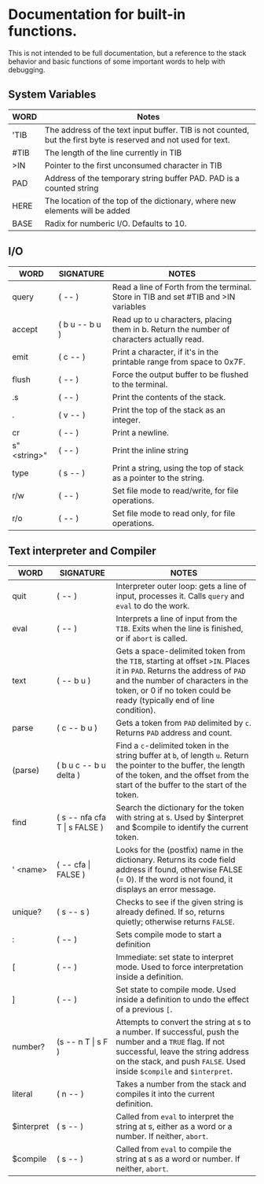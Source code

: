 # Documentation for built-in functions.

This is not intended to be full documentation, but a reference to the stack behavior and basic functions of some important words to help with debugging.

## System Variables

| WORD | Notes                                                                                                           |
| ---- | --------------------------------------------------------------------------------------------------------------- |
| 'TIB | The address of the text input buffer. TIB is not counted, but the first byte is reserved and not used for text. |
| #TIB | The length of the line currently in TIB                                                                         |
| >IN  | Pointer to the first unconsumed character in TIB                                                                |
| PAD  | Address of the temporary string buffer PAD. PAD is a counted string                                             |
| HERE | The location of the top of the dictionary, where new elements will be added                                     |
| BASE | Radix for numberic I/O. Defaults to 10.                                                                         |

## I/O

| WORD          | SIGNATURE      | NOTES                                                                                      |
| ------------- | -------------- | ------------------------------------------------------------------------------------------ |
| query         | ( -- )         | Read a line of Forth from the terminal. Store in TIB and set #TIB and >IN variables        |
| accept        | ( b u -- b u ) | Read up to u characters, placing them in b. Return the number of characters actually read. |
| emit          | ( c -- )       | Print a character, if it's in the printable range from space to 0x7F.                      |
| flush         | ( -- )         | Force the output buffer to be flushed to the terminal.                                     |
| .s            | ( -- )         | Print the contents of the stack.                                                           |
| .             | ( v -- )       | Print the top of the stack as an integer.                                                  |
| cr            | ( -- )         | Print a newline.                                                                           |
| s" \<string>" | ( -- )         | Print the inline string                                                                    |
| type          | ( s -- )       | Print a string, using the top of stack as a pointer to the string.                         |
| r/w           | ( -- )         | Set file mode to read/write, for file operations.                                          |
| r/o           | ( -- )         | Set file mode to read only, for file operations.                                           |

## Text interpreter and Compiler

| WORD       | SIGNATURE                     | NOTES                                                                                                                                                                                                                                 |
| ---------- | ----------------------------- | ------------------------------------------------------------------------------------------------------------------------------------------------------------------------------------------------------------------------------------- |
| quit       | ( -- )                        | Interpreter outer loop: gets a line of input, processes it. Calls `query` and `eval` to do the work.                                                                                                                                  |
| eval       | ( -- )                        | Interprets a line of input from the `TIB`. Exits when the line is finished, or if `abort` is called.                                                                                                                                  |
| text       | ( -- b u )                    | Gets a space-delimited token from the `TIB`, starting at offset `>IN`. Places it in `PAD`. Returns the address of `PAD` and the number of characters in the token, or 0 if no token could be ready (typically end of line condition). |
| parse      | ( c -- b u )                  | Gets a token from `PAD` delimited by `c`. Returns `PAD` address and count.                                                                                                                                                            |
| (parse)    | ( b u c -- b u delta )        | Find a `c`-delimited token in the string buffer at `b`, of length `u`. Return the pointer to the buffer, the length of the token, and the offset from the start of the buffer to the start of the token.                              |
| find       | ( s -- nfa cfa T \| s FALSE ) | Search the dictionary for the token with string at s. Used by $interpret and $compile to identify the current token.                                                                                                                  |
| ' \<name>  | ( -- cfa \| FALSE )           | Looks for the (postfix) name in the dictionary. Returns its code field address if found, otherwise FALSE (= 0). If the word is not found, it displays an error message.                                                               |
| unique?    | ( s -- s )                    | Checks to see if the given string is already defined. If so, returns quietly; otherwise returns `FALSE`.                                                                                                                              |
| :          | ( -- )                        | Sets compile mode to start a definition                                                                                                                                                                                               |
| [          | ( -- )                        | Immediate: set  state to interpret mode. Used to force interpretation inside a definition.                                                                                                                                            |
| ]          | ( -- )                        | Set state to compile mode.  Used inside a definition to undo the effect of a previous `[`.                                                                                                                                            |
| number?    | (s -- n T \| s F )            | Attempts to convert the string at s to a number. If successful, push the number and a `TRUE` flag. If not successful, leave the string address on the stack, and push `FALSE`. Used inside `$compile` and `$interpret`.               |
| literal    | ( n -- )                      | Takes a number from the stack and compiles it into the current definition.                                                                                                                                                            |
| $interpret | ( s -- )                      | Called from `eval` to interpret the string at s, either as a word or a number. If neither, `abort`.                                                                                                                                   |
| $compile   | ( s -- )                      | Called from `eval` to compile the string at s as a word or number. If neither, `abort`.                                                                                                                                               |